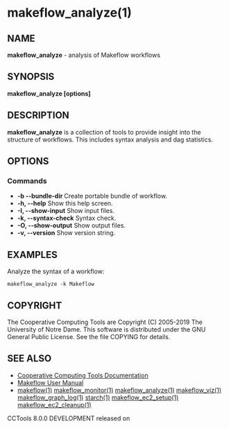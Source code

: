 






















# makeflow_analyze(1)

## NAME
**makeflow_analyze** - analysis of Makeflow workflows

## SYNOPSIS
****makeflow_analyze [options] <dagfile>****

## DESCRIPTION

**makeflow_analyze** is a collection of tools to provide insight into the structure of workflows. This includes syntax analysis and dag statistics.

## OPTIONS
### Commands

- **-b --bundle-dir <directory>** Create portable bundle of workflow.
- **-h, --help** Show this help screen.
- **-I, --show-input** Show input files.
- **-k, --syntax-check** Syntax check.
- **-O, --show-output** Show output files.
- **-v, --version** Show version string.


## EXAMPLES

Analyze the syntax of a workflow:
```
makeflow_analyze -k Makeflow
```

## COPYRIGHT

The Cooperative Computing Tools are Copyright (C) 2005-2019 The University of Notre Dame.  This software is distributed under the GNU General Public License.  See the file COPYING for details.

## SEE ALSO


- [Cooperative Computing Tools Documentation]("../index.html")
- [Makeflow User Manual]("../makeflow.html")
- [makeflow(1)](makeflow.md) [makeflow_monitor(1)](makeflow_monitor.md) [makeflow_analyze(1)](makeflow_analyze.md) [makeflow_viz(1)](makeflow_viz.md) [makeflow_graph_log(1)](makeflow_graph_log.md) [starch(1)](starch.md) [makeflow_ec2_setup(1)](makeflow_ec2_setup.md) [makeflow_ec2_cleanup(1)](makeflow_ec2_cleanup.md) 


CCTools 8.0.0 DEVELOPMENT released on 
